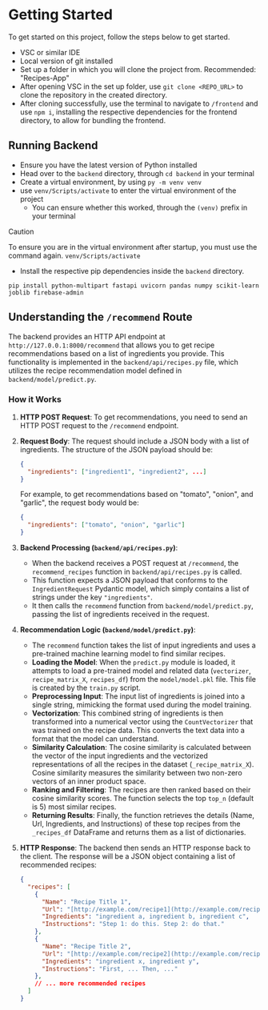 # Getting Started
To get started on this project, follow the steps below to get started. 

- VSC or similar IDE
- Local version of git installed
- Set up a folder in which you will clone the project from. Recommended: "Recipes-App"
- After opening VSC in the set up folder, use `git clone <REPO_URL>` to clone the repository in the created directory.
- After cloning successfully, use the terminal to navigate to `/frontend` and use `npm i`, installing the respective dependencies for the frontend directory, to allow for bundling the frontend.


## Running Backend
- Ensure you have the latest version of Python installed
- Head over to the `backend` directory, through `cd backend` in your terminal
- Create a virtual environment, by using `py -m venv venv`
- use `venv/Scripts/activate` to enter the virtual environment of the project
  - You can ensure whether this worked, through the `(venv)` prefix in your terminal

> [!CAUTION]
> To ensure you are in the virtual environment after startup, you must use the command again. `venv/Scripts/activate` 

- Install the respective pip dependencies inside the `backend` directory.

```bs
pip install python-multipart fastapi uvicorn pandas numpy scikit-learn joblib firebase-admin
```

## Understanding the `/recommend` Route

The backend provides an HTTP API endpoint at `http://127.0.0.1:8000/recommend` that allows you to get recipe recommendations based on a list of ingredients you provide. This functionality is implemented in the `backend/api/recipes.py` file, which utilizes the recipe recommendation model defined in `backend/model/predict.py`.

### How it Works

1.  **HTTP POST Request**: To get recommendations, you need to send an HTTP POST request to the `/recommend` endpoint.

2.  **Request Body**: The request should include a JSON body with a list of ingredients. The structure of the JSON payload should be:

    ```json
    {
      "ingredients": ["ingredient1", "ingredient2", ...]
    }
    ```

    For example, to get recommendations based on "tomato", "onion", and "garlic", the request body would be:

    ```json
    {
      "ingredients": ["tomato", "onion", "garlic"]
    }
    ```

3.  **Backend Processing (`backend/api/recipes.py`)**:
    -   When the backend receives a POST request at `/recommend`, the `recommend_recipes` function in `backend/api/recipes.py` is called.
    -   This function expects a JSON payload that conforms to the `IngredientRequest` Pydantic model, which simply contains a list of strings under the key `"ingredients"`.
    -   It then calls the `recommend` function from `backend/model/predict.py`, passing the list of ingredients received in the request.

4.  **Recommendation Logic (`backend/model/predict.py`)**:
    -   The `recommend` function takes the list of input ingredients and uses a pre-trained machine learning model to find similar recipes.
    -   **Loading the Model**: When the `predict.py` module is loaded, it attempts to load a pre-trained model and related data (`vectorizer`, `recipe_matrix_X`, `recipes_df`) from the `model/model.pkl` file. This file is created by the `train.py` script.
    -   **Preprocessing Input**: The input list of ingredients is joined into a single string, mimicking the format used during the model training.
    -   **Vectorization**: This combined string of ingredients is then transformed into a numerical vector using the `CountVectorizer` that was trained on the recipe data. This converts the text data into a format that the model can understand.
    -   **Similarity Calculation**: The cosine similarity is calculated between the vector of the input ingredients and the vectorized representations of all the recipes in the dataset (`_recipe_matrix_X`). Cosine similarity measures the similarity between two non-zero vectors of an inner product space.
    -   **Ranking and Filtering**: The recipes are then ranked based on their cosine similarity scores. The function selects the top `top_n` (default is 5) most similar recipes.
    -   **Returning Results**: Finally, the function retrieves the details (Name, Url, Ingredients, and Instructions) of these top recipes from the `_recipes_df` DataFrame and returns them as a list of dictionaries.

5.  **HTTP Response**: The backend then sends an HTTP response back to the client. The response will be a JSON object containing a list of recommended recipes:

    ```json
    {
      "recipes": [
        {
          "Name": "Recipe Title 1",
          "Url": "[http://example.com/recipe1](http://example.com/recipe1)",
          "Ingredients": "ingredient a, ingredient b, ingredient c",
          "Instructions": "Step 1: do this. Step 2: do that."
        },
        {
          "Name": "Recipe Title 2",
          "Url": "[http://example.com/recipe2](http://example.com/recipe2)",
          "Ingredients": "ingredient x, ingredient y",
          "Instructions": "First, ... Then, ..."
        },
        // ... more recommended recipes
      ]
    }
    ```
